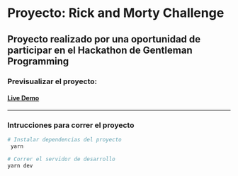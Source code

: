 # Proyecto: Rick and Morty Challenge

## Proyecto realizado por una oportunidad de participar en el Hackathon de Gentleman Programming


### Previsualizar el proyecto:
#### [Live Demo](https://rickandmorty-gp-challenge.netlify.app/)
___



### Intrucciones para correr el proyecto
```bash
# Instalar dependencias del proyecto
 yarn

# Correr el servidor de desarrollo
yarn dev

```

